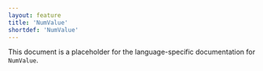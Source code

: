 ```yaml
---
layout: feature
title: 'NumValue'
shortdef: 'NumValue'
---
```


This document is a placeholder for the language-specific documentation
for `NumValue`.

